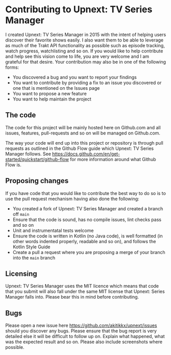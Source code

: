# Contributing to Upnext: TV Series Manager

I created Upnext: TV Series Manager in 2015 with the intent of helping users discover their favorite shows easily. I also want them to be able to 
leverage as much of the Trakt API functionality as possible such as episode tracking, watch progress, watchlisting and so on. If you would like to help contribute
and help see this vision come to life, you are very welcome and I am grateful for that desire. Your contribution may also be in one of the following forms:

- You discovered a bug and you want to report your findings
- You want to contribute by providing a fix to an issue you discovered or one that is mentioned on the Issues page
- You want to propose a new feature
- You want to help maintain the project

## The code
The code for this project will be mainly hosted here on Github.com and all issues, features, pull-requests and so on will be managed on Github.com.

The way your code will end up into this project or repository is through pull requests as outlined in the Github Flow guide which Upnext: TV Series Manager follows.
See https://docs.github.com/en/get-started/quickstart/github-flow for more information around what Github Flow is.

## Proposing changes
If you have code that you would like to contribute the best way to do so is to use the pull request mechanism having also done the following:

- You created a fork of Upnext: TV Series Manager and created a branch off `main`
- Ensure that the code is sound, has no compile issues, lint checks pass and so on
- Unit and instrumentatal tests welcome
- Ensure the code is written in Kotlin (no Java code), is well formatted (in other words indented properly, readable and so on), and follows the Kotlin Style Guide
- Create a pull a request where you are proposing a merge of your branch into the `main` branch

## Licensing
Upnext: TV Series Manager uses the MIT licence which means that code that you submit will also fall under the same MIT license that Upnext: Series Manager falls 
into. Please bear this in mind before contributing.

## Bugs
Please open a new issue here https://github.com/akitikkx/upnext/issues should you discover any bugs. Please ensure that the bug report is very detailed else it 
will be difficult to follow up on. Explain what happened, what was the expected result and so on. Please also include screenshots where possible.

